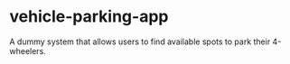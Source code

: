 # vehicle-parking-app
A dummy system that allows users to find available spots to park their 4-wheelers.
